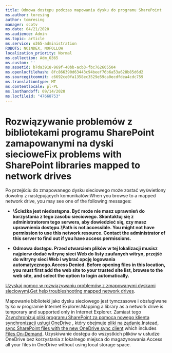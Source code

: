```yaml
---
title: Odmowa dostępu podczas mapowania dysku do programu SharePoint
ms.author: toresing
author: tomresing
manager: scotv
ms.date: 04/21/2020
ms.audience: Admin
ms.topic: article
ms.service: o365-administration
ROBOTS: NOINDEX, NOFOLLOW
localization_priority: Normal
ms.collection: Adm_O365
ms.custom: ''
ms.assetid: b7da3918-969f-40bb-acb3-fbc762605504
ms.openlocfilehash: 8fc866390d63443c94beef76b6a53a628b85d6d2
ms.sourcegitcommit: c6692ce0fa1358ec3529e59ca0ecdfdea4cdc759
ms.translationtype: MT
ms.contentlocale: pl-PL
ms.lasthandoff: 09/14/2020
ms.locfileid: "47668753"
---
```

# <a name="fix-problems-with-sharepoint-libraries-mapped-to-network-drives"></a><span data-ttu-id="2e1dc-102">Rozwiązywanie problemów z bibliotekami programu SharePoint zamapowanymi na dyski sieciowe</span><span class="sxs-lookup"><span data-stu-id="2e1dc-102">Fix problems with SharePoint libraries mapped to network drives</span></span>

<span data-ttu-id="2e1dc-103">Po przejściu do zmapowanego dysku sieciowego może zostać wyświetlony dowolny z następujących komunikatów:</span><span class="sxs-lookup"><span data-stu-id="2e1dc-103">When you browse to a mapped network drive, you may see one of the following messages:</span></span>
  
- <span data-ttu-id="2e1dc-104">**\\Ścieżka jest niedostępna. Być może nie masz uprawnień do korzystania z tego zasobu sieciowego. Skontaktuj się z administratorem tego serwera, aby dowiedzieć się, czy masz uprawnienia dostępu.**</span><span class="sxs-lookup"><span data-stu-id="2e1dc-104">**\\Path is not accessible. You might not have permission to use this network resource. Contact the administrator of this server to find out if you have access permissions.**</span></span>

- <span data-ttu-id="2e1dc-105">**Odmowa dostępu. Przed otwarciem plików w tej lokalizacji musisz najpierw dodać witrynę sieci Web do listy zaufanych witryn, przejść do witryny sieci Web i wybrać opcję logowania automatycznego.**</span><span class="sxs-lookup"><span data-stu-id="2e1dc-105">**Access Denied. Before opening files in this location, you must first add the web site to your trusted site list, browse to the web site, and select the option to login automatically.**</span></span>

<span data-ttu-id="2e1dc-106">[Uzyskaj pomoc w rozwiązywaniu problemów z zmapowanymi dyskami sieciowymi](https://docs.microsoft.com/sharepoint/support/administration/troubleshoot-mapped-network-drives).</span><span class="sxs-lookup"><span data-stu-id="2e1dc-106">[Get help troubleshooting mapped network drives](https://docs.microsoft.com/sharepoint/support/administration/troubleshoot-mapped-network-drives).</span></span>
  
<span data-ttu-id="2e1dc-107">Mapowanie biblioteki jako dysku sieciowego jest tymczasowe i obsługiwane tylko w programie Internet Explorer.</span><span class="sxs-lookup"><span data-stu-id="2e1dc-107">Mapping a library as a network drive is temporary and supported only in Internet Explorer.</span></span> <span data-ttu-id="2e1dc-108">Zamiast tego [Zsynchronizuj pliki programu SharePoint za pomocą nowego klienta synchronizacji usługi OneDrive](https://support.office.com/article/6de9ede8-5b6e-4503-80b2-6190f3354a88.aspx) , który obejmuje [pliki na żądanie](https://support.office.com/article/0e6860d3-d9f3-4971-b321-7092438fb38e.aspx).</span><span class="sxs-lookup"><span data-stu-id="2e1dc-108">Instead, [sync SharePoint files with the new OneDrive sync client](https://support.office.com/article/6de9ede8-5b6e-4503-80b2-6190f3354a88.aspx) which includes [Files On-Demand](https://support.office.com/article/0e6860d3-d9f3-4971-b321-7092438fb38e.aspx).</span></span> <span data-ttu-id="2e1dc-109">Uzyskiwanie dostępu do wszystkich plików w usłudze OneDrive bez korzystania z lokalnego miejsca do magazynowania.</span><span class="sxs-lookup"><span data-stu-id="2e1dc-109">Access all your files in OneDrive without using local storage space.</span></span>
  